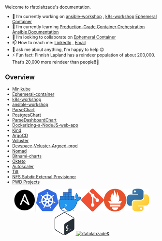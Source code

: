 
Welcome to rfatolahzade's documentation.
- 🔭 I’m currently working on [ansible-workshop](https://github.com/rfatolahzade/ansible-workshop) , [k8s-workshop](https://github.com/rfatolahzade/k8s-workshop) [Ephemeral Container](https://github.com/rfatolahzade/Ephemeral-container)
- 🌱 I’m currently learning [Production-Grade Container Orchestration](https://kubernetes.io/docs/home/) [Ansible Documentation](https://docs.ansible.com/) 
- 👯 I’m looking to collaborate on [Ephemeral Container](https://github.com/rfatolahzade/Ephemeral-container)
- 📫 How to reach me:  [LinkedIn](https://www.linkedin.com/in/rfatolahzade/) , [Email](mailto:r.finland88@gmail.com)
- 💬 ask me about anything, I'm happy to help 😊
- ⚡ Fun fact: Finnish Lapland has a reindeer population of about 200,000. That’s 20,000 more reindeer than people!!🦌


## Overview
  - [Minikube](https://github.com/rfatolahzade/Minikube) 
  - [Ephemeral-container](https://github.com/rfatolahzade/Ephemeral-container)
  - [k8s-workshop](https://github.com/rfatolahzade/k8s-workshop)
  - [ansible-workshop](https://github.com/rfatolahzade/ansible-workshop)
  - [ParseChart](https://github.com/rfatolahzade/ParseChart)
  - [PostgresChart](https://github.com/rfatolahzade/PostgresChart)
  - [ParseDashboardChart](https://github.com/rfatolahzade/ParseDashboardChart)
  - [Dockerizing-a-NodeJS-web-app](https://github.com/rfatolahzade/Dockerizing-a-NodeJS-web-app)
  - [Kind](https://github.com/rfatolahzade/Kind) 
  - [ArgoCD](https://github.com/rfatolahzade/argocd)
  - [Vcluster](https://github.com/rfatolahzade/vcluster)
  - [Devspace-Vcluster-Argocd-prod](https://github.com/rfatolahzade/Devspace-vcluster-argocd-prod)
  - [Nomad](https://github.com/rfatolahzade/nomad)
  - [Bitnami-charts](https://github.com/rfatolahzade/bitnami-charts)
  - [Okteto](https://github.com/rfatolahzade/Okteto-HelloWorld)
  - [Autoscaler](https://github.com/rfatolahzade/autoscaler)
  - [Tilt](https://github.com/rfatolahzade/tilt-example-html)
  - [NFS Subdir External Provisioner](https://github.com/rfatolahzade/nfs-subdir-external-provisioner)
  - [PWD Projects](https://github.com/search?q=user%3Arfatolahzade+PWD)

<p align="center"> 
      <td align="center"><a href="https://github.com/rfatolahzade/ansible-workshop"><img src="images/ansible.png" width="75px;" height="75px/></td>
      <td align="center"><a href="https://github.com/rfatolahzade/k8s-workshop"><img src="images/kubernetes.png" width="75px;" height="75px/></td>
      <td align="center"><img src="images/docker.png" width="75px;" height="75px/></td>
      <td align="center"><a href="https://github.com/rfatolahzade/git-cheat-sheet"><img src="images/git.png" width="75px;" height="75px/></td>
      <td align="center"><img src="images/prometheus.png" width="75px;" height="75px/></td>
      <td align="center"><img src="images/python.png" width="75px;" height="75px/></td>
      <td align="center"><a href="https://github.com/rfatolahzade/Kubeadm"><img src="images/bash.png" width="75px;" height="75px/></td>



<p align="center"> <img src="https://github-readme-stats.vercel.app/api?username=rfatolahzade&show_icons=true&theme=gotham" alt="rfatolahzade&" />
